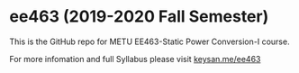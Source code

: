 # ee463 (2019-2020 Fall Semester)

This is the GitHub repo for METU EE463-Static Power Conversion-I course.

For more infomation and full Syllabus please visit [keysan.me/ee463](http://keysan.me/ee463)
